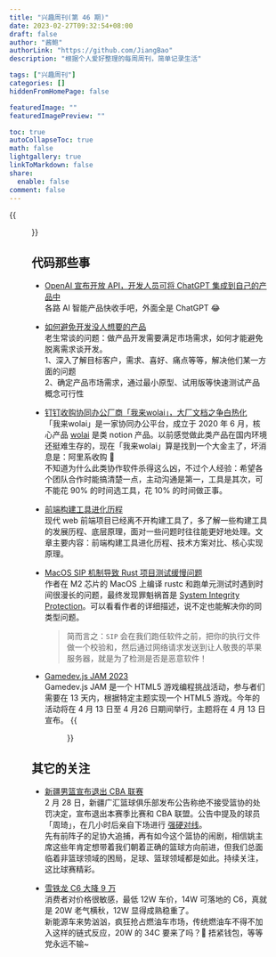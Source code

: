 ```yaml
---
title: "兴趣周刊(第 46 期)"
date: 2023-02-27T09:32:54+08:00
draft: false
author: "酱鲍"
authorLink: "https://github.com/JiangBao"
description: "根据个人爱好整理的每周周刊，简单记录生活"

tags: ["兴趣周刊"]
categories: []
hiddenFromHomePage: false

featuredImage: ""
featuredImagePreview: ""

toc: true
autoCollapseToc: true
math: false
lightgallery: true
linkToMarkdown: false
share:
  enable: false
comment: false
---
```

{{<figure src="https://jiangbao-1258001083.cos.ap-shanghai.myqcloud.com/DSC00534.jpg">}}
<!--more-->

## 代码那些事
* [OpenAI 宣布开放 API，开发人员可将 ChatGPT 集成到自己的产品中](https://openai.com/blog/introducing-chatgpt-and-whisper-apis)  
各路 AI 智能产品快收手吧，外面全是 ChatGPT 😂

* [如何避免开发没人想要的产品](https://www.indiehackers.com/post/how-to-avoid-creating-products-that-no-one-wants-5ba40e0805)  
老生常谈的问题：做产品开发需要满足市场需求，如何才能避免脱离需求谈开发。  
1、深入了解目标客户，需求、喜好、痛点等等，解决他们某一方面的问题  
2、确定产品市场需求，通过最小原型、试用版等快速测试产品概念可行性

* [钉钉收购协同办公厂商「我来wolai」，大厂文档之争白热化](https://36kr.com/p/2158910252130057)  
「我来wolai」是一家协同办公平台，成立于 2020 年 6 月，核心产品 [wolai](https://www.wolai.com/) 是类 notion 产品。以前感觉做此类产品在国内环境还挺难生存的，现在「我来wolai」算是找到一个大金主了，坏消息是：阿里系收购 🐶  
不知道为什么此类协作软件杀得这么凶，不过个人经验：希望各个团队合作时能搞清楚一点，主动沟通是第一，工具是其次，可不能花 90% 的时间选工具，花 10% 的时间做正事。

* [前端构建工具进化历程](https://mp.weixin.qq.com/s/o8B8HAczZtIZM8V_HHwNqg)  
现代 web 前端项目已经离不开构建工具了，多了解一些构建工具的发展历程、底层原理，面对一些问题时往往能更好地处理。文章主要内容：前端构建工具进化历程、技术方案对比、核心实现原理。

* [MacOS SIP 机制导致 Rust 项目测试缓慢问题](https://catcoding.me/p/apple-perf/)  
作者在 M2 芯片的 MacOS 上编译 rustc 和跑单元测试时遇到时间很漫长的问题，最终发现罪魁祸首是 [System Integrity Protection](https://developer.apple.com/documentation/security/disabling_and_enabling_system_integrity_protection)。可以看看作者的详细描述，说不定也能解决你的同类型问题。  
  > 简而言之：`SIP` 会在我们跑任软件之前，把你的执行文件做一个校验和，然后通过网络请求发送到让人敬畏的苹果服务器，就是为了检测是否是恶意软件！

* [Gamedev.js JAM 2023](https://itch.io/jam/gamedevjs-2023)  
Gamedev.js JAM 是一个 HTML5 游戏编程挑战活动，参与者们需要在 13 天内，根据特定主题实现一个 HTML5 游戏。今年的活动将在 4 月 13 日至 4 月26 日期间举行，主题将在 4 月 13 日宣布。
{{<figure src="https://spotlights-feed.github.com/spotlights/gamedev-js-jam-2023/gamedev-js-jam-2023.png">}}

## 其它的关注
* [新疆男篮宣布退出 CBA 联赛](https://sports.sina.com.cn/basketball/cba/2023-03-01/doc-imyihsmp0286493.shtml)  
2 月 28 日，新疆广汇篮球俱乐部发布公告称绝不接受篮协的处罚决定，宣布退出本赛季比赛和 CBA 联盟。公告中提及的球员「周琦」，在几小时后亲自下场进行 [强硬对线](https://finance.sina.com.cn/zt_d/subject-1677637659/)。  
先有前阵子的足协大追捕，再有如今这个篮协的闹剧，相信姚主席这些年肯定想带着我们朝着正确的篮球方向前进，但我们总面临着非篮球领域的困局，足球、篮球领域都是如此。持续关注，这比球赛精彩。

* [雪铁龙 C6 大降 9 万](https://www.toutiao.com/amos_land_page/?topic_id=7206517447032061964&wid=1678153479500)  
消费者对价格很敏感，最低 12W 车价，14W 可落地的 C6，真就是 20W 老气横秋，12W 显得成熟稳重了。  
新能源车来势汹汹，疯狂抢占燃油车市场，传统燃油车不得不加入这样的链式反应，20W 的 34C 要来了吗？🤔 捂紧钱包，等等党永远不输~
